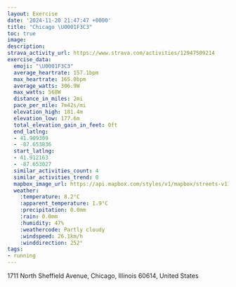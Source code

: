 ```yaml
---
layout: Exercise
date: '2024-11-20 21:47:47 +0000'
title: "Chicago \U0001F3C3"
toc: true
image:
description:
strava_activity_url: https://www.strava.com/activities/12947509214
exercise_data:
  emoji: "\U0001F3C3"
  average_heartrate: 157.1bpm
  max_heartrate: 165.0bpm
  average_watts: 306.9W
  max_watts: 568W
  distance_in_miles: 2mi
  pace_per_mile: 7m42s/mi
  elevation_high: 181.4m
  elevation_low: 177.6m
  total_elevation_gain_in_feet: 0ft
  end_latlng:
  - 41.909309
  - -87.653836
  start_latlng:
  - 41.912163
  - -87.653027
  similar_activities_count: 4
  similar_activities_trend: 0
  mapbox_image_url: https://api.mapbox.com/styles/v1/mapbox/streets-v11/static/path-5+787af2-1.0(k%7Bx~Ftk~uOBiAFc%40%5Cs%40xAyBJUDW%3FkAI_DBkB%3F%7BBEcGCcHE%7BC%3FWHQZG~%40CtC%3FbACrFCzDGp%40IvADlHK%60EAl%40%40TBFH%40LAbDLnPAvDHTEPILc%40b%40uBdBkAp%40%5Dj%40_Al%40sAbA_%40%5CCJ%40Nj%40dB%40RGHeA~%40uAdAEFXULIc%40z%40q%40b%40i%40j%40o%40Zg%40h%40MF%40EFIdAcANSfBaA%5Ci%40c%40%5Cc%40DUJaA%60Ak%40d%40q%40%60%40m%40VUb%40e%40f%40),pin-s-s+e5b22e(-87.65131,41.91174),pin-s-f+89ae00(-87.65298999999997,41.90819000000001)/auto/800x800?access_token=pk.eyJ1Ijoiam9zaGJlY2ttYW4iLCJhIjoiY205eWR2aDd1MWZ6djJrbXc4a3M0bWZleiJ9.XiG9OWkNcZk2QzjJbxLB4A
  weather:
    :temperature: 8.2°C
    :apparent_temperature: 1.9°C
    :precipitation: 0.0mm
    :rain: 0.0mm
    :humidity: 47%
    :weathercode: Partly cloudy
    :windspeed: 26.1km/h
    :winddirection: 252°
tags:
- running
---
```

1711 North Sheffield Avenue, Chicago, Illinois 60614, United States
